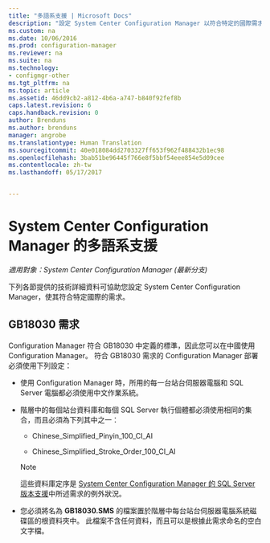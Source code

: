 ```yaml
---
title: "多語系支援 | Microsoft Docs"
description: "設定 System Center Configuration Manager 以符合特定的國際需求。"
ms.custom: na
ms.date: 10/06/2016
ms.prod: configuration-manager
ms.reviewer: na
ms.suite: na
ms.technology:
- configmgr-other
ms.tgt_pltfrm: na
ms.topic: article
ms.assetid: 46dd9cb2-a812-4b6a-a747-b840f92fef8b
caps.latest.revision: 6
caps.handback.revision: 0
author: Brenduns
ms.author: brenduns
manager: angrobe
ms.translationtype: Human Translation
ms.sourcegitcommit: 40e018084dd2703327ff653f962f488432b1ec98
ms.openlocfilehash: 3bab51be96445f766e8f5bbf54eee854e5d09cee
ms.contentlocale: zh-tw
ms.lasthandoff: 05/17/2017


---
```

# <a name="international-support-in-system-center-configuration-manager"></a>System Center Configuration Manager 的多語系支援

*適用對象：System Center Configuration Manager (最新分支)*

下列各節提供的技術詳細資料可協助您設定 System Center Configuration Manager，使其符合特定國際的需求。  

## <a name="gb18030-requirements"></a>GB18030 需求  
 Configuration Manager 符合 GB18030 中定義的標準，因此您可以在中國使用 Configuration Manager。 符合 GB18030 需求的 Configuration Manager 部署必須使用下列設定：  

-   使用 Configuration Manager 時，所用的每一台站台伺服器電腦和 SQL Server 電腦都必須使用中文作業系統。  

-   階層中的每個站台資料庫和每個 SQL Server 執行個體都必須使用相同的集合，而且必須為下列其中之一：  

    -   Chinese_Simplified_Pinyin_100_CI_AI  

    -   Chinese_Simplified_Stroke_Order_100_CI_AI  

    > [!NOTE]  
    >  這些資料庫定序是 [System Center Configuration Manager 的 SQL Server 版本支援](../../../core/plan-design/configs/support-for-sql-server-versions.md)中所述需求的例外狀況。  

-   您必須將名為 **GB18030.SMS** 的檔案置於階層中每台站台伺服器電腦系統磁碟區的根資料夾中。 此檔案不含任何資料，而且可以是根據此需求命名的空白文字檔。  

